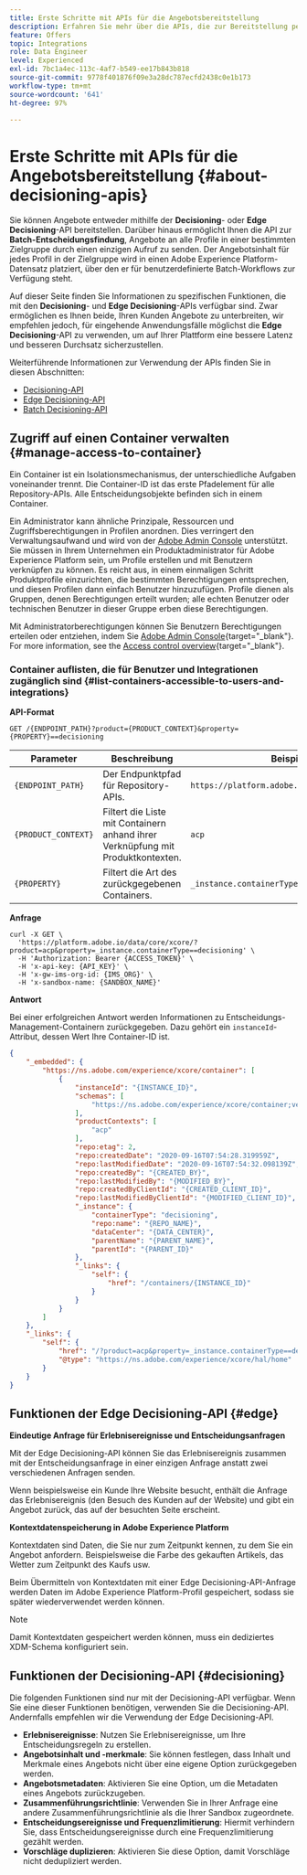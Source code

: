 ```yaml
---
title: Erste Schritte mit APIs für die Angebotsbereitstellung
description: Erfahren Sie mehr über die APIs, die zur Bereitstellung personalisierter Angebote verfügbar sind.
feature: Offers
topic: Integrations
role: Data Engineer
level: Experienced
exl-id: 7bc1a4ec-113c-4af7-b549-ee17b843b818
source-git-commit: 9778f401876f09e3a28dc787ecfd2438c0e1b173
workflow-type: tm+mt
source-wordcount: '641'
ht-degree: 97%

---
```


# Erste Schritte mit APIs für die Angebotsbereitstellung {#about-decisioning-apis}

Sie können Angebote entweder mithilfe der **Decisioning**- oder **Edge Decisioning**-API bereitstellen. Darüber hinaus ermöglicht Ihnen die API zur **Batch-Entscheidungsfindung**, Angebote an alle Profile in einer bestimmten Zielgruppe durch einen einzigen Aufruf zu senden. Der Angebotsinhalt für jedes Profil in der Zielgruppe wird in einen Adobe Experience Platform-Datensatz platziert, über den er für benutzerdefinierte Batch-Workflows zur Verfügung steht.

Auf dieser Seite finden Sie Informationen zu spezifischen Funktionen, die mit den **Decisioning**- und **Edge Decisioning**-APIs verfügbar sind. Zwar ermöglichen es Ihnen beide, Ihren Kunden Angebote zu unterbreiten, wir empfehlen jedoch, für eingehende Anwendungsfälle möglichst die **Edge Decisioning**-API zu verwenden, um auf Ihrer Plattform eine bessere Latenz und besseren Durchsatz sicherzustellen.


Weiterführende Informationen zur Verwendung der APIs finden Sie in diesen Abschnitten:
* [Decisioning-API](decisioning-api.md)
* [Edge Decisioning-API](edge-decisioning-api.md)
* [Batch Decisioning-API](batch-decisioning-api.md)

## Zugriff auf einen Container verwalten {#manage-access-to-container}

Ein Container ist ein Isolationsmechanismus, der unterschiedliche Aufgaben voneinander trennt. Die Container-ID ist das erste Pfadelement für alle Repository-APIs. Alle Entscheidungsobjekte befinden sich in einem Container.

Ein Administrator kann ähnliche Prinzipale, Ressourcen und Zugriffsberechtigungen in Profilen anordnen. Dies verringert den Verwaltungsaufwand und wird von der [Adobe Admin Console](https://adminconsole.adobe.com/) unterstützt. Sie müssen in Ihrem Unternehmen ein Produktadministrator für Adobe Experience Platform sein, um Profile erstellen und mit Benutzern verknüpfen zu können. Es reicht aus, in einem einmaligen Schritt Produktprofile einzurichten, die bestimmten Berechtigungen entsprechen, und diesen Profilen dann einfach Benutzer hinzuzufügen. Profile dienen als Gruppen, denen Berechtigungen erteilt wurden; alle echten Benutzer oder technischen Benutzer in dieser Gruppe erben diese Berechtigungen.

Mit Administratorberechtigungen können Sie Benutzern Berechtigungen erteilen oder entziehen, indem Sie [Adobe Admin Console](https://adminconsole.adobe.com/){target="_blank"}. For more information, see the [Access control overview](https://experienceleague.adobe.com/docs/experience-platform/access-control/home.html){target="_blank"}.

### Container auflisten, die für Benutzer und Integrationen zugänglich sind {#list-containers-accessible-to-users-and-integrations}

**API-Format**

```http
GET /{ENDPOINT_PATH}?product={PRODUCT_CONTEXT}&property={PROPERTY}==decisioning
```

| Parameter | Beschreibung | Beispiel |
| --------- | ----------- | ------- |
| `{ENDPOINT_PATH}` | Der Endpunktpfad für Repository-APIs. | `https://platform.adobe.io/data/core/xcore/` |
| `{PRODUCT_CONTEXT}` | Filtert die Liste mit Containern anhand ihrer Verknüpfung mit Produktkontexten. | `acp` |
| `{PROPERTY}` | Filtert die Art des zurückgegebenen Containers. | `_instance.containerType==decisioning` |

**Anfrage**

```shell
curl -X GET \
  'https://platform.adobe.io/data/core/xcore/?product=acp&property=_instance.containerType==decisioning' \
  -H 'Authorization: Bearer {ACCESS_TOKEN}' \
  -H 'x-api-key: {API_KEY}' \
  -H 'x-gw-ims-org-id: {IMS_ORG}' \
  -H 'x-sandbox-name: {SANDBOX_NAME}'
```

**Antwort**

Bei einer erfolgreichen Antwort werden Informationen zu Entscheidungs-Management-Containern zurückgegeben. Dazu gehört ein `instanceId`-Attribut, dessen Wert Ihre Container-ID ist.

```json
{
    "_embedded": {
        "https://ns.adobe.com/experience/xcore/container": [
            {
                "instanceId": "{INSTANCE_ID}",
                "schemas": [
                    "https://ns.adobe.com/experience/xcore/container;version=0.5"
                ],
                "productContexts": [
                    "acp"
                ],
                "repo:etag": 2,
                "repo:createdDate": "2020-09-16T07:54:28.319959Z",
                "repo:lastModifiedDate": "2020-09-16T07:54:32.098139Z",
                "repo:createdBy": "{CREATED_BY}",
                "repo:lastModifiedBy": "{MODIFIED_BY}",
                "repo:createdByClientId": "{CREATED_CLIENT_ID}",
                "repo:lastModifiedByClientId": "{MODIFIED_CLIENT_ID}",
                "_instance": {
                    "containerType": "decisioning",
                    "repo:name": "{REPO_NAME}",
                    "dataCenter": "{DATA_CENTER}",
                    "parentName": "{PARENT_NAME}",
                    "parentId": "{PARENT_ID}"
                },
                "_links": {
                    "self": {
                        "href": "/containers/{INSTANCE_ID}"
                    }
                }
            }
        ]
    },
    "_links": {
        "self": {
            "href": "/?product=acp&property=_instance.containerType==decisioning",
            "@type": "https://ns.adobe.com/experience/xcore/hal/home"
        }
    }
}
```

## Funktionen der Edge Decisioning-API {#edge}

**Eindeutige Anfrage für Erlebnisereignisse und Entscheidungsanfragen**

Mit der Edge Decisioning-API können Sie das Erlebnisereignis zusammen mit der Entscheidungsanfrage in einer einzigen Anfrage anstatt zwei verschiedenen Anfragen senden.

Wenn beispielsweise ein Kunde Ihre Website besucht, enthält die Anfrage das Erlebnisereignis (den Besuch des Kunden auf der Website) und gibt ein Angebot zurück, das auf der besuchten Seite erscheint.

**Kontextdatenspeicherung in Adobe Experience Platform**

Kontextdaten sind Daten, die Sie nur zum Zeitpunkt kennen, zu dem Sie ein Angebot anfordern. Beispielsweise die Farbe des gekauften Artikels, das Wetter zum Zeitpunkt des Kaufs usw.

Beim Übermitteln von Kontextdaten mit einer Edge Decisioning-API-Anfrage werden Daten im Adobe Experience Platform-Profil gespeichert, sodass sie später wiederverwendet werden können.

>[!NOTE]
>
>Damit Kontextdaten gespeichert werden können, muss ein dediziertes XDM-Schema konfiguriert sein.

## Funktionen der Decisioning-API {#decisioning}

Die folgenden Funktionen sind nur mit der Decisioning-API verfügbar. Wenn Sie eine dieser Funktionen benötigen, verwenden Sie die Decisioning-API. Andernfalls empfehlen wir die Verwendung der Edge Decisioning-API.

* **Erlebnisereignisse**: Nutzen Sie Erlebnisereignisse, um Ihre Entscheidungsregeln zu erstellen.
* **Angebotsinhalt und -merkmale**: Sie können festlegen, dass Inhalt und Merkmale eines Angebots nicht über eine eigene Option zurückgegeben werden.
* **Angebotsmetadaten**: Aktivieren Sie eine Option, um die Metadaten eines Angebots zurückzugeben.
* **Zusammenführungsrichtlinie**: Verwenden Sie in Ihrer Anfrage eine andere Zusammenführungsrichtlinie als die Ihrer Sandbox zugeordnete.
* **Entscheidungsereignisse und Frequenzlimitierung**: Hiermit verhindern Sie, dass Entscheidungsereignisse durch eine Frequenzlimitierung gezählt werden.
* **Vorschläge duplizieren**: Aktivieren Sie diese Option, damit Vorschläge nicht dedupliziert werden.
